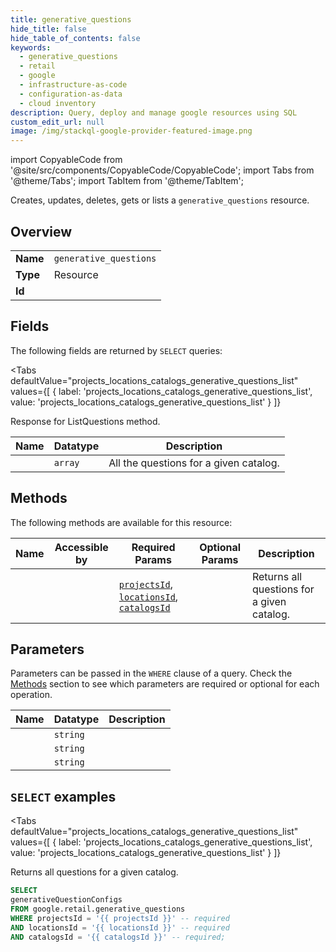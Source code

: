```yaml
--- 
title: generative_questions
hide_title: false
hide_table_of_contents: false
keywords:
  - generative_questions
  - retail
  - google
  - infrastructure-as-code
  - configuration-as-data
  - cloud inventory
description: Query, deploy and manage google resources using SQL
custom_edit_url: null
image: /img/stackql-google-provider-featured-image.png
---
```


import CopyableCode from '@site/src/components/CopyableCode/CopyableCode';
import Tabs from '@theme/Tabs';
import TabItem from '@theme/TabItem';

Creates, updates, deletes, gets or lists a <code>generative_questions</code> resource.

## Overview
<table><tbody>
<tr><td><b>Name</b></td><td><code>generative_questions</code></td></tr>
<tr><td><b>Type</b></td><td>Resource</td></tr>
<tr><td><b>Id</b></td><td><CopyableCode code="google.retail.generative_questions" /></td></tr>
</tbody></table>

## Fields

The following fields are returned by `SELECT` queries:

<Tabs
    defaultValue="projects_locations_catalogs_generative_questions_list"
    values={[
        { label: 'projects_locations_catalogs_generative_questions_list', value: 'projects_locations_catalogs_generative_questions_list' }
    ]}
>
<TabItem value="projects_locations_catalogs_generative_questions_list">

Response for ListQuestions method.

<table>
<thead>
    <tr>
    <th>Name</th>
    <th>Datatype</th>
    <th>Description</th>
    </tr>
</thead>
<tbody>
<tr>
    <td><CopyableCode code="generativeQuestionConfigs" /></td>
    <td><code>array</code></td>
    <td>All the questions for a given catalog.</td>
</tr>
</tbody>
</table>
</TabItem>
</Tabs>

## Methods

The following methods are available for this resource:

<table>
<thead>
    <tr>
    <th>Name</th>
    <th>Accessible by</th>
    <th>Required Params</th>
    <th>Optional Params</th>
    <th>Description</th>
    </tr>
</thead>
<tbody>
<tr>
    <td><a href="#projects_locations_catalogs_generative_questions_list"><CopyableCode code="projects_locations_catalogs_generative_questions_list" /></a></td>
    <td><CopyableCode code="select" /></td>
    <td><a href="#parameter-projectsId"><code>projectsId</code></a>, <a href="#parameter-locationsId"><code>locationsId</code></a>, <a href="#parameter-catalogsId"><code>catalogsId</code></a></td>
    <td></td>
    <td>Returns all questions for a given catalog.</td>
</tr>
</tbody>
</table>

## Parameters

Parameters can be passed in the `WHERE` clause of a query. Check the [Methods](#methods) section to see which parameters are required or optional for each operation.

<table>
<thead>
    <tr>
    <th>Name</th>
    <th>Datatype</th>
    <th>Description</th>
    </tr>
</thead>
<tbody>
<tr id="parameter-catalogsId">
    <td><CopyableCode code="catalogsId" /></td>
    <td><code>string</code></td>
    <td></td>
</tr>
<tr id="parameter-locationsId">
    <td><CopyableCode code="locationsId" /></td>
    <td><code>string</code></td>
    <td></td>
</tr>
<tr id="parameter-projectsId">
    <td><CopyableCode code="projectsId" /></td>
    <td><code>string</code></td>
    <td></td>
</tr>
</tbody>
</table>

## `SELECT` examples

<Tabs
    defaultValue="projects_locations_catalogs_generative_questions_list"
    values={[
        { label: 'projects_locations_catalogs_generative_questions_list', value: 'projects_locations_catalogs_generative_questions_list' }
    ]}
>
<TabItem value="projects_locations_catalogs_generative_questions_list">

Returns all questions for a given catalog.

```sql
SELECT
generativeQuestionConfigs
FROM google.retail.generative_questions
WHERE projectsId = '{{ projectsId }}' -- required
AND locationsId = '{{ locationsId }}' -- required
AND catalogsId = '{{ catalogsId }}' -- required;
```
</TabItem>
</Tabs>
